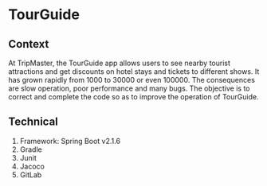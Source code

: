 # TourGuide

## Context

At TripMaster, the TourGuide app allows users to see nearby tourist attractions and get discounts on hotel stays and tickets to different shows. 
It has grown rapidly from 1000 to 30000 or even 100000. The consequences are slow operation, poor performance and many bugs.
The objective is to correct and complete the code so as to improve the operation of TourGuide.

## Technical

1. Framework: Spring Boot v2.1.6
2. Gradle
3. Junit
4. Jacoco
5. GitLab
